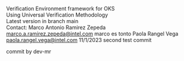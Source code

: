 Verification Environment framework for OKS  
Using Universal Verification Methodology  
Latest version in branch main  
Contact:
Marco Antonio Ramirez Zepeda marco.a.ramirez.zepeda@intel.com  marco es tonto
Paola Rangel Vega paola.rangel.vega@intel.com
11/1/2023  second test commit

commit by dev-mr